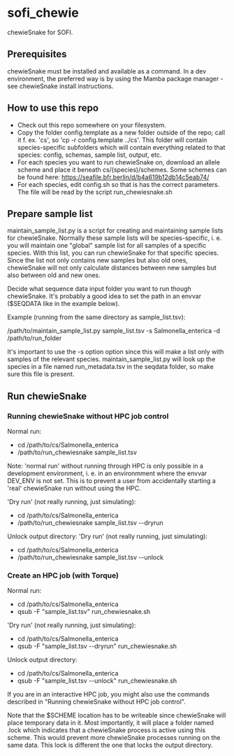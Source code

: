 # sofi_chewie
chewieSnake for SOFI.

## Prerequisites
chewieSnake must be installed and available as a command. In a dev environment, the
preferred way is by using the Mamba package manager - see chewieSnake install instructions.

## How to use this repo
- Check out this repo somewhere on your filesystem.
- Copy the folder config.template as a new folder outside of the repo; call it f. ex. 'cs', so 'cp -r config.template ../cs'.
This folder will contain species-specific subfolders which will contain everything related to that species:
config, schemas, sample list, output, etc.
- For each species you want to run chewieSnake on, download an allele scheme and place it beneath
cs/(species)/schemes. Some schemes can be found here: https://seafile.bfr.berlin/d/b4a619b12db14c5eab74/
- For each species, edit config.sh so that is has the correct parameters. The file will be read by the
script run_chewiesnake.sh

## Prepare sample list
maintain_sample_list.py is a script for creating and maintaining sample lists for chewieSnake.
Normally these sample lists will be species-specific, i. e. you will maintain one "global"
sample list for all samples of a specific species. With this list, you can run chewieSnake
for that specific species. Since the list not only contains new samples but also old ones, chewieSnake
will not only calculate distances between new samples but also between old and new ones.

Decide what sequence data input folder you want to run though chewieSnake. It's probably a good idea
to set the path in an envvar ($SEQDATA like in the example below).

Example (running from the same directory as sample_list.tsv):

/path/to/maintain_sample_list.py sample_list.tsv -s Salmonella_enterica -d /path/to/run_folder

It's important to use the -s option option since this will make a list only with samples of the
relevant species. maintain_sample_list.py will look up the species in a file named run_metadata.tsv
in the seqdata folder, so make sure this file is present.

## Run chewieSnake

### Running chewieSnake without HPC job control
Normal run:
- cd /path/to/cs/Salmonella_enterica
- /path/to/run_chewiesnake sample_list.tsv

Note: 'normal run' without running through HPC is only possible in a development
environment, i. e. in an environmment where the envvar DEV_ENV is not set. This is
to prevent a user from accidentally starting a 'real' chewieSnake run without using the
HPC.

'Dry run' (not really running, just simulating):
- cd /path/to/cs/Salmonella_enterica
- /path/to/run_chewiesnake sample_list.tsv --dryrun

Unlock output directory:
'Dry run' (not really running, just simulating):
- cd /path/to/cs/Salmonella_enterica
- /path/to/run_chewiesnake sample_list.tsv --unlock

### Create an HPC job (with Torque)
Normal run:
- cd /path/to/cs/Salmonella_enterica
- qsub -F "sample_list.tsv" run_chewiesnake.sh 

'Dry run' (not really running, just simulating):
- cd /path/to/cs/Salmonella_enterica
- qsub -F "sample_list.tsv --dryrun" run_chewiesnake.sh

Unlock output directory:
- cd /path/to/cs/Salmonella_enterica
- qsub -F "sample_list.tsv --unlock" run_chewiesnake.sh

If you are in an interactive HPC job, you might also use the commands described in
"Running chewieSnake without HPC job control".

Note that the $SCHEME location has to be writeable since chewieSnake will place temporary data in it.
Most importantly, it will place a folder named .lock which indicates that a chewieSnake process is active
using this scheme. This would prevent more chewieSnake processes running on the same data. This lock is
different the one that locks the output directory.
